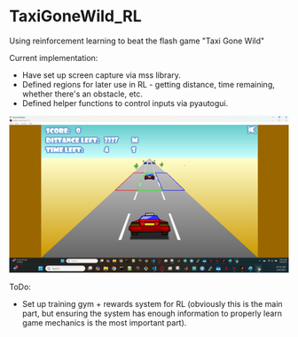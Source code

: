 # TaxiGoneWild_RL
Using reinforcement learning to beat the flash game "Taxi Gone Wild"


Current implementation:

- Have set up screen capture via mss library.
- Defined regions for later use in RL - getting distance, time remaining, whether there's an obstacle, etc.
- Defined helper functions to control inputs via pyautogui.

![Alt text](assets/regionsSC.png)


ToDo:

- Set up training gym + rewards system for RL (obviously this is the main part, but ensuring the system has enough information to properly learn game mechanics is the most important part).
